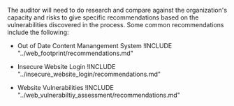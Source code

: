 
The auditor will need to do research and compare against the organization's capacity and risks to give specific recommendations based on the vulnerabilities discovered in the process.  Some common recommendations include the following:

* Out of Date Content Manangement System
!INCLUDE "../web_footprint/recommendations.md"

* Insecure Website Login
!INCLUDE "../insecure_website_login/recommendations.md"

* Website Vulnerabilities
!INCLUDE "../web_vulnerabiltiy_assessment/recommendations.md"
